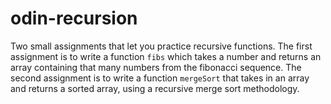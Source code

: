# odin-recursion

Two small assignments that let you practice recursive functions.
The first assignment is to write a function `fibs` which takes a number and returns an array containing that many numbers from the fibonacci sequence. 
The second assignment is to write a function `mergeSort` that takes in an array and returns a sorted array, using a recursive merge sort methodology.